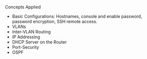 Concepts Applied

- Basic Configurations: Hostnames, console and enable password, password encryption, SSH remote access. 
- VLANs
- Inter-VLAN Routing
- IP Addressing
- DHCP Server on the Router
- Port-Security
- OSPF
